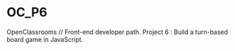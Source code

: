 # OC_P6
OpenClassrooms // Front-end developer path. Project 6 : Build a turn-based board game in JavaScript.
